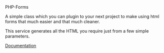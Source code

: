 PHP-Forms

A simple class which you can plugin to your next project to make using html forms that much easier and that much cleaner.

This service generates all the HTML you require just from a few simple parameters.

[Documentation](http://bertdasquirt.github.com/PHP-Forms/)